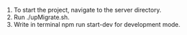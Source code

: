 1. To start the project, navigate to the server directory.
2. Run ./upMigrate.sh.
3. Write in terminal npm run start-dev for development mode.
